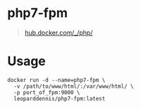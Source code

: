 # php7-fpm
> [hub.docker.com/_/php/](https://hub.docker.com/_/php/)
# Usage
```
docker run -d --name=php7-fpm \
  -v /path/to/www/html/:/var/www/html/ \
  -p port_of_fpm:9000 \
  leoparddennis/php7-fpm:latest
```
